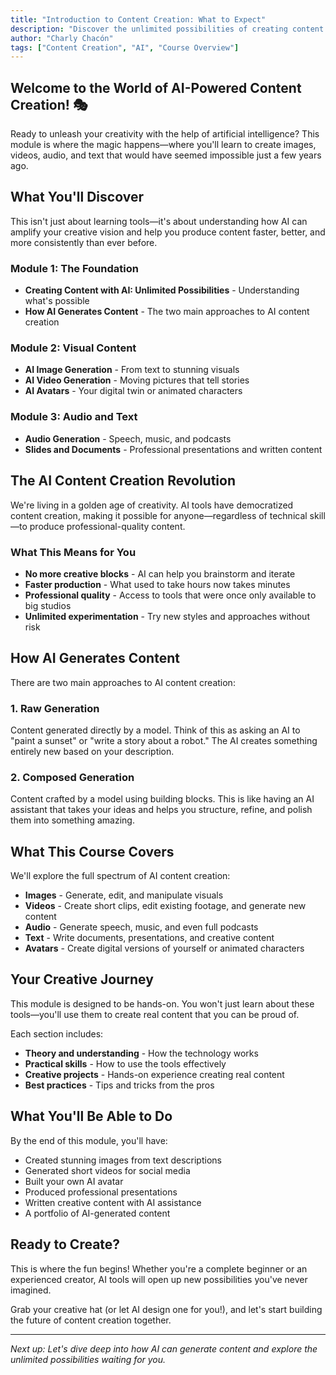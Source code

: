 ```yaml
---
title: "Introduction to Content Creation: What to Expect"
description: "Discover the unlimited possibilities of creating content with AI and what this course covers"
author: "Charly Chacón"
tags: ["Content Creation", "AI", "Course Overview"]
---
```


## Welcome to the World of AI-Powered Content Creation! 🎭

Ready to unleash your creativity with the help of artificial intelligence? This module is where the magic happens—where you'll learn to create images, videos, audio, and text that would have seemed impossible just a few years ago.

## What You'll Discover

This isn't just about learning tools—it's about understanding how AI can amplify your creative vision and help you produce content faster, better, and more consistently than ever before.

### Module 1: The Foundation

- **Creating Content with AI: Unlimited Possibilities** - Understanding what's possible
- **How AI Generates Content** - The two main approaches to AI content creation

### Module 2: Visual Content

- **AI Image Generation** - From text to stunning visuals
- **AI Video Generation** - Moving pictures that tell stories
- **AI Avatars** - Your digital twin or animated characters

### Module 3: Audio and Text

- **Audio Generation** - Speech, music, and podcasts
- **Slides and Documents** - Professional presentations and written content

## The AI Content Creation Revolution

We're living in a golden age of creativity. AI tools have democratized content creation, making it possible for anyone—regardless of technical skill—to produce professional-quality content.

### What This Means for You

- **No more creative blocks** - AI can help you brainstorm and iterate
- **Faster production** - What used to take hours now takes minutes
- **Professional quality** - Access to tools that were once only available to big studios
- **Unlimited experimentation** - Try new styles and approaches without risk

## How AI Generates Content

There are two main approaches to AI content creation:

### 1. **Raw Generation**

Content generated directly by a model. Think of this as asking an AI to "paint a sunset" or "write a story about a robot." The AI creates something entirely new based on your description.

### 2. **Composed Generation**

Content crafted by a model using building blocks. This is like having an AI assistant that takes your ideas and helps you structure, refine, and polish them into something amazing.

## What This Course Covers

We'll explore the full spectrum of AI content creation:

- **Images** - Generate, edit, and manipulate visuals
- **Videos** - Create short clips, edit existing footage, and generate new content
- **Audio** - Generate speech, music, and even full podcasts
- **Text** - Write documents, presentations, and creative content
- **Avatars** - Create digital versions of yourself or animated characters

## Your Creative Journey

This module is designed to be hands-on. You won't just learn about these tools—you'll use them to create real content that you can be proud of.

Each section includes:

- **Theory and understanding** - How the technology works
- **Practical skills** - How to use the tools effectively
- **Creative projects** - Hands-on experience creating real content
- **Best practices** - Tips and tricks from the pros

## What You'll Be Able to Do

By the end of this module, you'll have:

- Created stunning images from text descriptions
- Generated short videos for social media
- Built your own AI avatar
- Produced professional presentations
- Written creative content with AI assistance
- A portfolio of AI-generated content

## Ready to Create?

This is where the fun begins! Whether you're a complete beginner or an experienced creator, AI tools will open up new possibilities you've never imagined.

Grab your creative hat (or let AI design one for you!), and let's start building the future of content creation together.

---

_Next up: Let's dive deep into how AI can generate content and explore the unlimited possibilities waiting for you._
